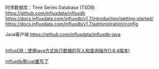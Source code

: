时序数据库：Time Series Database (TSDB)
https://github.com/influxdata/influxdb
https://docs.influxdata.com/influxdb/v1.7/introduction/getting-started/
https://docs.influxdata.com/influxdb/v1.7/administration/config

Java客户端
https://github.com/influxdata/influxdb-java


[](https://www.influxdata.com/blog/getting-started-java-influxdb/)  
[](https://github.com/rvsathe/JavaInfluxDBExample/tree/main/src/main/java/com/example/influxdbexample)
[InfluxDB：使用java方式执行数据的写入和查询操作(1.8.4版本)](https://blog.csdn.net/weixin_45492007/article/details/114781563)  



[influxdb用rust重写了](https://github.com/influxdata/influxdb_iox)  












